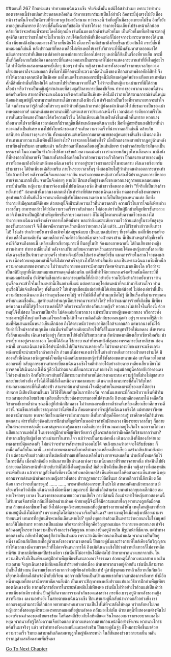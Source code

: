 ##ตอนที่ 267 ปีกแห่งแสง
ท่าทางของเฉินฉางเซิง จริงจังตั้งมั่น แต่มิได้สง่าผ่าเผย เพราะว่าท่าทางของเขาตอนนี้ช่างแปลกประหลาดเหลือเกิน
ถ้าหากเขายกร่มมาเป็นโล่กำบัง ถือกระบี่มุ่งตรงไปยังเบื้องหน้า เช่นนั้นก็จะเป็นนักรบที่ห้าวหาญเข้ามายังสนาม ทว่าขณะนี้ ร่มที่อยู่ในมือของเขายกไม่ขึ้น อีกทั้งยังลากอยู่บนพื้นทราย ถือกระบี่สั้นตั้งฉากกับข้อมือ หัวเข่าโค้งงอ ร่างกายโน้มเอียงไปข้างหน้าเล็กน้อย คล้ายกับว่าจะพร้อมที่จะกระโดดได้ทุกเมื่อ เช่นนั้นมองแล้วดังเช่นหัวขโมย เป็นหัวขโมยที่เตรียมจะต่อสู้สุดชีวิต
เพราะว่าเขาใกล้จะไม่ไหวแล้ว ภายใต้พลังกำลังที่เหือดแห้งก็ไม่อาจกางร่มกระดาษทองได้นานนัก เพียงแต่ดึงมันออกมาวางไว้ลากพื้นดินได้ เมื่อการโจมตีเข้ามาถึงก็ยกขึ้นมาป้องกันได้ กระบี่สั้นที่แหลมคมก็เช่นนี้ พลังปราณแท้ที่หลงเหลือไม่เพียงพอให้เขาขับวิชากระบี่ที่มีพลังมหาศาลออกมาได้ แม้แต่การกระทำที่เสียแรงเปล่าอย่างแทงปลายกระบี่ออกไปตรงๆ เหล่านี้ก็ยังเป็นเรื่องที่ยากเย็น
กระบี่สั้นที่ถือตั้งฉากกับข้อมือ เพลงกระบี่ที่แสดงออกมาเป็นธรรมดาที่ไม่อาจแสดงกระบวนท่าที่ยิ่งใหญ่อะไรได้ ทำได้เพียงแสดงเพลงกระบี่เล็กๆ น้อยๆ เท่านั้น หญิงสาวเผ่ามารทั้งสองหลังจากพบเจอกับความเสี่ยงสองคราถึงจะมองออก สิ่งที่เขาใช้ก็คือกระบี่ทะลวงเกล็ดน้ำแข็งของเทือกเขาเทพธิดาศักดิ์สิทธิ์ จึงทำให้พวกนางตกตะลึงเป็นพิเศษ แต่ไหนแต่ไรมาเพลงกระบี่ชุดนี้มีเพียงแค่ลูกศิษย์ของเทือกเขาเทพธิดาศักดิ์สิทธิ์เท่านั้นที่ฝึกฝนได้ แล้วเขาไปร่ำเรียนมาจากที่ใด?
ไม่ว่าจะเป็นหญิงงามเผ่ามารที่มิได้สวมเสื้อผ้า หรือว่าจะเป็นหญิงผู้สง่าผ่าเผยที่สวมชุดปักลายกระบี่ของชีเจียน ท่าทางของพวกนางตอนนี้ล้วนแต่คร่ำเครียด สายตาที่จ้องมองเฉินฉางเซิงเคร่งขรึมเป็นพิเศษ คิดไม่ถึงว่าภายใต้สถานการณ์เช่นนี้หนุ่มน้อยเผ่ามนุษย์ผู้นี้จะสามารถต้านทานได้ยาวนานถึงเพียงนี้ แท้จริงแล้วเป็นเรื่องที่พวกนางยากจะเข้าใจได้ จนถึงขนาดว่ารู้สึกเลื่อมใสรางๆ
แต่ว่าท้ายที่สุดแล้วการต่อสู้ยังคงดำเนินต่อไป ชัยชนะจะเป็นของเผ่าเทพตลอดกาล!
แผ่นหลังของพวกนางมีปีกแห่งแสงยาวประมาณหนึ่งจั้ง เวลาต่อมา ระดับความเร็วในการสั่นสะเทือนของปีกแสงได้ทวีความเร็วขึ้น ได้ยินเพียงแค่เสียงพรึบดังขึ้นเหนือพื้นทราย พวกนางเลือนหายไปจากที่เดิม เวลาต่อมาก็ปรากฏขึ้นที่ด้านหลังของเฉินฉางเซิง มือทั้งคู่กะพริบแสงสีเขียวที่น่าหวาดกลัวเป็นพิเศษ แทงไปยังใบหน้าของเขา!
ระดับความรวดเร็วที่น่าหวาดกลัวเช่นนี้ คล้ายกับอสนีบาต เลือนรางดุจเงาควัน ทั้งหมดล้วนแต่เหนือความคาดหมายของผู้คนอย่างสิ้นเชิง เฉินฉางเซิงต้านทานมายาวนานถึงเพียงนี้ได้อย่างไร?
เขาจะตอบโต้อย่างไร? เมื่อปีกแสงสองสายปรากฏอยู่ด้านหลังเขาเพียงชั่วพริบตา เขาขยับแล้ว พลังปราณแท้ไหลเคลื่อนอยู่ในเส้นชีพจร ย่างก้าวคล้ายกับว่ามั่นคงเป็นธรรมชาติ ในความเป็นจริงก้าวไปยังทางซ้ายด้วยความแม่นยำ เงาร่างกายพลันวูบไหวเลือนราง มาถึงยังที่ที่ห่างออกไปหลายจั้ง
ปีกแสงทั้งสองได้เคลื่อนไหวด้วยความรวดเร็วอีกครา ปีกแสงสองสายของหญิงสาวทั้งสองมาถึงยังด้านหลังของเฉินฉางเซิง ขวางอยู่ระหว่างเขาและน้ำในทะเลสาบ
เฉินฉางเซิงยกร่มเข้ามาขวาง ได้ยินเพียงแค่เสียงพรึบ ภายในระยะเวลาสั้นๆ ทั้งสองฝ่ายไม่รู้ว่าต่างคนต่างออกกระบวนท่าไปแล้วเท่าไหร่ หลังจากนั้นจึงแยกออกจากกัน
บนร่างกายของหญิงสาวทั้งสองได้ปรากฏรอยกระบี่หลายสายจำนวนมากยิ่งขึ้น จากนั้นจึงค่อยๆ หายไป ปีกแสงที่อยู่ข้างหลังของพวกนางถูกรอยแหลมคมของกระบี่ฟาดฟัน
หญิงงามเผ่ามารจ้องเขม็งไปยังเฉินฉางเซิง สีหน้าขาวซีดพลางเอ่ยว่า “ที่จริงก็เป็นย่างก้าวหยั่งเทวา!”
ก่อนหน้านี้พวกนางตกตะลึงในท่าร่างที่พิสดารของเฉินฉางเซิง ทดลองหยั่งเชิงหลายครา สุดท้ายแล้วถึงยืนยันได้
พวกนางคือหญิงรับใช้ของหนานเค่อ และก็เป็นปีกคู่ของหนานเค่อ อีกทั้งร่างกายยังมีคุณสมบัติพิเศษ ด้วยเหตุนี้จึงมีระดับความเร็วที่น่าหวาดกลัว ความเร็วในการโจมตีเพียงช่วงเวลาสั้นๆ สามารถกล่าวได้ว่ามีความรวดเร็วราวกับลำแสง ไม่ต้องเอ่ยว่าเป็นผู้ฝึกบำเพ็ญเพียรขั้นทะลวงอเวจี ถึงแม้จะเป็นผู้ฝึกบำเพ็ญเพียรขั้นรวบรวมดวงดาว ก็ไม่มีผู้ใดตามระดับความเร็วของนางได้
ร่างกายของเฉินฉางเซิงหลังจากอาบโลหิตมังกร พละกำลังและระดับความเร็วล้วนแต่อยู่ในระดับสูงสุดของขั้นทะลวงอเวจี จึงไม่อาจมีความรวดเร็วเหนือกว่าพวกนางได้ แต่ว่า...เขาใช้วิชาย่างก้าวหยั่งเทวาได้!
ใช่แล้ว ย่างก้าวหยั่งเทวาถึงแม้จะไม่สมบูรณ์แบบ เป็นแบบฉบับง่ายๆ ที่เขาคิดขึ้น แต่ก็เพียงพอที่จะช่วยเหลือในยามคับขัน หลบหลีกการโจมตีราวกับอสนีบาตของฝ่ายตรงข้าม
นี่เป็นสาเหตุสำคัญที่เขายังคงมีชีวิตจนถึงตอนนี้
เหลียงเสี้ยวเซียวกุมกระบี่ ยืนอยู่ในป่า จ้องมองภาพฉากนี้ ได้ยินเสียงของหญิงสาวเผ่ามาร ท่าทางเปลี่ยนไป
หลังจากเปรียบเทียบความรวดเร็วและการตอบโต้ของหญิงสาวทั้งสองกับเฉินฉางเซิงเป็นจำนวนหลายครั้ง ท่าทางจึงเปลี่ยนไปเคร่งเครียดยิ่งขึ้น
แผนการร้ายในสวนโจวของเผ่ามาร เนื่องด้วยเหตุผลเหล่านี้จึงยังไม่อาจสำเร็จลุล่วงไปได้อย่างสิ้นเชิง และเป็นเพราะเฉินฉางเซิงที่เหนือความคาดหมายของพวกนาง ไม่ว่าบนร่างกายของเขาจะมีศาสตราวิเศษจำนวนมากเพียงใด หรือว่าจะเป็นสติปัญญาที่เฉียบแหลมทนทรหดดุจดั่งก้อนหิน แต่สิ่งที่ทำให้พวกนางเคร่งเครียดนั้นคือกระบี่ที่แหลมคมด้ามนั้น ยังมีร่มที่แข็งแกร่ง และกระดุมพันลี้ที่ล้ำค่าอย่างยิ่ง รวมไปถึงย่างก้าวหยั่งเทวา ท่านกุนซือคงจะเข้าใจในเรื่องเหล่านี้เป็นอย่างยิ่งแน่ แต่เพราะเหตุใดก่อนหน้าที่จะเข้ามายังสวนโจว ท่านกุนซือมิได้แจ้งเตือนใดๆ ทั้งสิ้นเล่า?
ใต้เท้ากุนซือแม้แต่เอ่ยยังมิได้เอ่ยแม้แต่น้อย!
ไม่ต้องเอ่ยว่านี่เป็นความลับของเฉินฉางเซิง ท่านกุนซือคงจะไม่รู้ ทว่าไม่มีสิ่งใดที่ท่านกุนซือไม่รู้ นี่เป็นเรื่องที่เผ่ามารทุกคนศรัทธาและเชื่อมั่น...สุดท้ายแล้วท่านกุนซือปรารถนาจะทำสิ่งใด? หรือว่าแผนการร้ายที่เกิดขึ้น มีเพียงแค่พวกนางที่มิได้รู้เรื่องราวเหล่านี้รึ? หรือว่าจะเกี่ยวข้องกับนายหญิง? พวกนางไม่เข้าใจในเรื่องนี้ ด้วยเหตุนี้จึงไม่สงบ ในความเป็นจริง ไม่ต้องเอ่ยถึงพวกนาง แม้จะเป็นนายหญิงของพวกนาง หรือกระทั่งราชามารผู้ยิ่งใหญ่ แต่ไหนแต่ไรมาล้วนไม่เข้าใจความคิดอันลึกลับของคนชุดดำ
อยู่ๆ พวกนางก็รู้สึกว่าลมที่พัดผ่านมานั้นหนาวเย็นเล็กน้อย ถึงได้ตระหนักว่าพระอาทิตย์ใกล้จะตกแล้ว
แต่พวกนางยังมิได้รับคำสั่งใหม่จากท่านกุนซือ เช่นนั้นจำเป็นต้องดับตะเกียงไฟทั้งสี่ในมหาสมุทรชีวิตให้มอดลง สังหารคนทั้งสี่จนหมดสิ้น
เฉินฉางเซิงอยู่ๆ ก็ทะยานไปยังป่าไม้ริมทะเลสาบ
สีหน้าของเหลียงเสี้ยวเซียวอึมครึม นำกระบี่ขวางอยู่ตรงกลางอก โดยมิได้ลังเล ใช้กระบวนท่าที่ทรงพลังที่สุดของพรรคกระบี่เขาหลีซาน
ก่อนหน้านี้ เขาและเฉินฉางเซิงได้ประมือกันไปเป็นจำนวนหลายครั้ง ไม่ว่าเพลงกระบี่ของเขาจะแข็งแกร่ง พลังกระบี่จะน่าสะพรึงกลัวอย่างไร ล้วนแต่ไม่อาจแทงเข้าไปในย่างก้าวหยั่งเทวาของฝ่ายตรงข้ามได้ มีสองครั้งที่เฉินฉางเซิงถูกพลังโจมตีดุจดังอสนีบาตของหญิงรับใช้ทั้งสองของหนานเค่อ เขาจึงฉวยโอกาสออกกระบี่ กลับถูกกระบวนท่ากระบี่ของเฉินฉางเซิงโจมตีทำลายได้อย่างง่ายดาย
เหลียงเสี้ยวเซียวไม่อาจตอบโต้เฉินฉางเซิงได้ รู้ดีว่าไม่ว่าตนจะเปลี่ยนกระบวนท่าอย่างไร หนุ่มน้อยผู้นี้คล้ายกับว่าคาดเดาไว้ล่วงหน้าแล้ว อีกทั้งฝ่ายตรงข้ามยังใช้กระบวนท่าทำลายได้อย่างเหมาะสม
ความรู้สึกนี้ช่างไม่สุขสบายและย่ำแย่อย่างยิ่ง
ครั้งนี้ก็มิได้มีสิ่งใดเหนือความคาดหมาย เฉินฉางเซิงแนบกระบี่สั้นไว้กับไหล่ ท่ามกลางลมกระบี่ที่เต็มท้องฟ้า สามารถค้นหาตำแหน่งโจมตีสุดท้ายในเพลงกระบี่ของเขาได้อย่างง่ายดาย มีเสียงปังตามขึ้นมา ใช้วิธีที่ได้ผลที่สุดในการป้องกัน จากนั้นแสงกระบี่ก็กะพริบวาบขึ้นที่ป่าริมทะเลสาบอย่างเงียบเชียบ เหลียงเสี้ยวเซียวต้องทะยานถอยไปด้านหลัง ถึงหลบหลีกออกมาได้
เคล็ดลับวิชากระบี่เขาหลีซาน ขณะนี้อยู่ที่สำนักฝึกหลวง
ไม่ว่าเพลงกระบี่เขาหลีซานที่เหลียงเสี้ยวเซียวศึกษาจะดีกว่านี้ จะแข็งแกร่งเชี่ยวชาญมากกว่านี้เพียงใด ก็หมดหนทางที่จะสู้กับเฉินฉางเซิงได้
แม้ศาสตราวิเศษของเขามีมากมาย พบเจอกับเรื่องมหัศจรรย์มามากมาย สิ่งที่มากที่สุดก็คือความรู้ เขาศึกษาคัมภีร์เต๋าจนแตกฉาน ตำราที่เกี่ยวข้องกับการฝึกบำเพ็ญเพียรในหอตำราสำนักฝึกหลวง เพียงระยะเวลาสั้นๆ ก็กลายเป็นสารอาหารหล่อเลี้ยงมหาสมุทรความรู้ของเขา เคล็ดลับกระบี่จำนวนมากอยู่ในจิตใจ นอกจากโก่วหานสือและกวนเฟยไป๋ ในบรรดาผู้ฝึกบำเพ็ญเพียรวัยเยาว์ ผู้ใดจะกล้าเอ่ยว่ามีเคล็ดลับวิชามากกว่าเขา?
ถ้าหากเผชิญกับผู้แข็งแกร่งเผ่ามารในสวนโจว แม้ว่าจะเป็นสามต่อหนึ่ง เฉินฉางเซิงที่มีของล้ำค่าและเพลงกระบี่คุ้มครองตัว ไม่แน่ว่าจะทำการสังหารแล้วออกไปได้ จนถึงขนาดว่าอาจจะได้รับชัยชนะ ก็เหมือนกันกับในเวลานี้...เขาทำลายเพลงกระบี่เขาหลีซานของเหลียงเสี้ยวเซียว แสร้งกลับเข้ามายังชายป่า แต่ความจริงแล้วกลับเผาไหม้พลังปราณแท้ที่หลงเหลือในร่างกายจนหมดสิ้น นำพลังทั้งหมดกักไว้ในกระบี่สั้น เมื่อพลิกข้อมือ พลันกลายเป็นลำแสงแห่งความเหน็บหนาวที่ร้ายกาจสายหนึ่ง ฟาดฟันไปยังปลายยอดไม้ตรงหน้าที่คล้ายกับว่ามิได้มีสิ่งใดอยู่บนนั้น!
มีเสียงฟิ้วดังขึ้นเสียงหนึ่ง
หญิงสาวทั้งสองพลันกระพือปีแสง แล้วปรากฏตัวขึ้นยังที่ตรงนั้นอย่างพอดิบพอดี!
เห็นเพียงแค่โลหิตสาดกระเซ็นสายหนึ่งพุ่งออกมาจากด้านหน้าลำคอของหญิงสาวทั้งสอง ปรากฏรอยกระบี่ลึกขึ้นมา ถ้าหากลึกกว่านี้อีกเพียงเล็กน้อย เกรงว่าจะเห็นกระดูก!
......
......
พระอาทิตย์ส่องกระทบในป่าไม้ สายลมพัดบนผิวทะเลสาบ มีเสียงหวีดหวิวดังขึ้น
เฉินฉางเซิงมือหนึ่งควบคุมกระบี่ มือหนึ่งถือด้ามร่ม บนหน้าอกยุบลงเล็กน้อย ลมหายใจค่อยๆ เบาลง
ในดวงตาของเขาฉายแววความเสียใจ
กระบี่ด้ามนี้ ถึงแม้จะทำให้หญิงสาวสองคนนี้ได้รับบาดเจ็บสาหัส กลับมิได้ฟาดผ่านลำคอ ด้วยเหตุนี้จึงมิได้มีความหมายใดๆ
พวกนางถูกตัดมือจนขาด ล้วนแต่งอกขึ้นมาใหม่ ยิ่งไม่ต้องพูดถึงรอยบาดแผลที่อยู่ตามร่างกายเหล่านั้น
เหตุใดหญิงสาวที่สง่าผ่าเผยผู้นั้นถึงไม่มีเขา? เพราะเหตุใดโลหิตของนางจึงเป็นสีแดง? เพราะเหตุใดเมื่อหญิงเปลือยเผ่ามารร่ายมนตร์ เขามารที่อยู่บนศีรษะพลันเลือนหายไป? ทุกสิ่งทุกอย่างล้วนเป็นเพราะว่าพวกนางไม่ใช่มนุษย์ และก็มิใช่เผ่ามาร
พวกนางเป็นแม่มด หรือจะกล่าวให้ถูกคือวิญญาณแม่มด ร่างกายของพวกนางแท้จริงแล้วคงอยู่ในระหว่างความเป็นจริงและร่างวิญญาณ
พวกนางยืนอยู่ด้วยกัน มีรูปหน้าที่ชัดเจน แต่ท่าทางแตกต่างกัน กลับทำให้ผู้คนรู้สึกว่าเป็นฝาแฝด เพราะว่าเดิมทีพวกนางเป็นฝาแฝด พวกนางเป็นปีกคู่หนึ่ง
เหมือนกับปีกแสงที่อยู่ด้านหลังของพวกนางตอนนี้
ปีกแสงคู่นั้นและร่างกายที่ใกล้เคียงกับวิญญาณ ทำให้พวกนางมีความรวดเร็วที่ไม่อาจจินตนาการได้ ถึงแม้เฉินฉางเซิงใช้ย่างก้าวหยั่งเทวาก็ไม่อาจหลีกหนีพ้น
ถ้าหากมีเพียงแค่ปีกข้างเดียว เช่นนั้นก็ไม่อาจบินได้อีกต่อไป ถ้าหากพวกนางแยกจากกัน ในความเป็นจริงก็เป็นเพียงแค่ผู้ฝึกบำเพ็ญเพียรขั้นทะลวงอเวจีธรรมดา ด้วยเหตุนี้ที่กลางทะเลสาบ และริมทะเลสาบ จึงถูกเฉินฉางเซิงกับคนอื่นทำร้ายอย่างต่อเนื่อง ถ้าหากพวกนางอยู่ด้วยกัน เช่นนั้นก็สามารถบินขึ้นไปข้างบน มีความแข็งแกร่งมากกว่าอยู่เพียงลำพังสิบเท่า!
คู่สามีขุนพลมารหลิวเสี่ยวหวั่นกับเถิงเสี่ยวหมิงที่ตามไล่ล่าเจ๋อซิ่วกับชีเจียน นอกจากชีเจียนเป็นเป้าหมายแรกที่พวกเขาต้องการสังหาร ยังมีอีกหนึ่งเหตุผลที่สองสามีภรรยาชัดเจนยิ่งนัก เป็นเพราะปัญหาของพลังปราณแท้และวิธีการฝึกบำเพ็ญเพียรของเฉินฉางเซิง หากพลังการสังหารในระยะฉับพลันไม่เพียงพอ เช่นนั้นไม่ว่าอย่างไรล้วนแต่เป็นคำว่าตายเพียงคำเดียวท่านั้น
ปีกคู่ที่เกิดจากการรวมตัวกันของแสงสว่าง กระพือเบาๆ อยู่ด้านหลังของหญิงสาวทั้งสอง งดงามอย่างยิ่ง
ในสายตาของเฉินฉางเซิง ปีกแห่งแสงคู่นี้กลับน่าหวาดกลัวอย่างยิ่ง เขาออกแรงกุมด้ามกระบี่เล็กน้อย พยายามหาหนทางความเป็นไปได้ที่จะสลัดให้หลุด ทว่ากลับหาไม่เจอ
หญิงสาวทั้งสองกุมศีรษะมองรอยบาดแผลที่อยู่บนลำคอ กลับมองไม่เห็น ด้วยเหตุนี้ทั้งสองคนต่างหันไปมองบริเวณลำคอของฝ่ายตรงข้าม
โลหิตสดสีเขียวกับโลหิตสีแดง รินไหลออกมาจากรอยบาดแผลไม่หยุด
พวกนางรับรู้ได้ถึงความเจ็บปวดและเค้าลางแห่งความตายก่อนหน้านี้อย่างชัดเจน พวกนางโกรธแค้นขึ้นมาจริงๆ แล้ว ทว่าท่าทางยังคงสงบนิ่งและเคร่งขรึม
ปีกแสงคู่นั้นจู่ๆ ก็โหมกระพือขึ้นมาด้วยความรวดเร็ว
ริมทะเลสาบพลันเกิดลมพายุลูกใหญ่พัดกระหน่ำ
ในสีสันของช่วงเวลายามเย็น พลันปรากฏลำแสงสีงดงามเพิ่มขึ้นมา


[Go To Next Chapter]( ./271.md)
